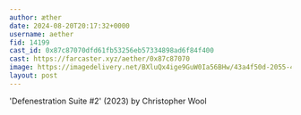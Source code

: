 ```yaml
---
author: æther
date: 2024-08-20T20:17:32+0000
username: aether
fid: 14199
cast_id: 0x87c87070dfd61fb53256eb57334898ad6f84f400
cast: https://farcaster.xyz/aether/0x87c87070
image: https://imagedelivery.net/BXluQx4ige9GuW0Ia56BHw/43a4f50d-2055-4c98-24a4-eaf20054af00/original
layout: post
---
```


'Defenestration Suite #2' (2023)
by Christopher Wool

<img src='https://imagedelivery.net/BXluQx4ige9GuW0Ia56BHw/43a4f50d-2055-4c98-24a4-eaf20054af00/original' alt='' referrerpolicy='no-referrer'/>
